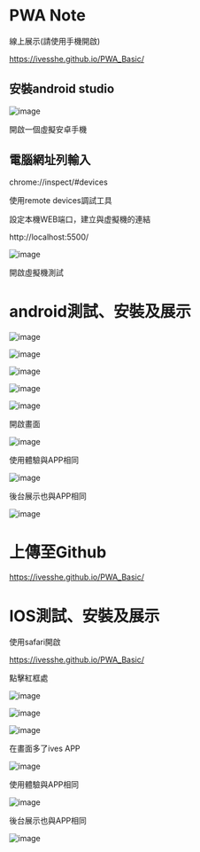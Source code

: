 # PWA Note

線上展示(請使用手機開啟)

https://ivesshe.github.io/PWA_Basic/



## 安裝android studio

![image](./images/20230225142517.png)


開啟一個虛擬安卓手機

## 電腦網址列輸入

chrome://inspect/#devices

使用remote devices調試工具

設定本機WEB端口，建立與虚擬機的連結

http://localhost:5500/

![image](./images/20230225142153.png)

開啟虛擬機測試




# android測試、安裝及展示

![image](./images/20230225141855.png)



![image](./images/20230225141449.png)

![image](./images/20230225141507.png)

![image](./images/20230225141512.png)

![image](./images/20230225141534.png)



開啟畫面

![image](./images/20230225141539.png)

使用體驗與APP相同

![image](./images/20230225141544.png)

後台展示也與APP相同

![image](./images/20230225141552.png)

# 上傳至Github

https://ivesshe.github.io/PWA_Basic/

# IOS測試、安裝及展示

使用safari開啟

https://ivesshe.github.io/PWA_Basic/

點擊紅框處

![image](./images/S__51347463.jpg)

![image](./images/S__51347462.jpg)

![image](./images/S__51347461.jpg)




在畫面多了ives APP

![image](./images/S__51347460.jpg)


使用體驗與APP相同

![image](./images/S__51347458.jpg)

後台展示也與APP相同

![image](./images/S__51347465.jpg)